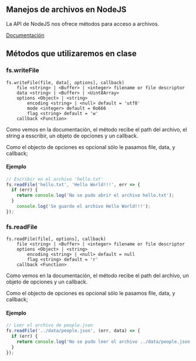 ## Manejos de archivos en NodeJS

La API de NodeJS nos ofrece métodos para acceso a archivos. 

[Documentación](https://nodejs.org/api/fs.html)

## Métodos que utilizaremos en clase

### fs.writeFile

```
fs.writeFile(file, data[, options], callback)
	file <string> | <Buffer> | <integer> filename or file descriptor
	data <string> | <Buffer> | <Uint8Array>
	options <Object> | <string>
		encoding <string> | <null> default = 'utf8'
		mode <integer> default = 0o666
		flag <string> default = 'w'
	callback <Function>
```

Como vemos en la documentación, el método recibe el path del archivo, el string a esscribir, un objeto de opciones y un callback.

Como el objecto de opciones es opcional sólo le pasamos file, data, y callback;

#### Ejemplo

```javascript
// Escribir en el archivo 'hello.txt'
fs.readFile('hello.txt', 'Hello World!!!', err => {
  if (err) {
    return console.log('No se pudo abrir el archivo hello.txt');
  }
	console.log('Se guardo el archivo Hello World!!!');
});
```

### fs.readFile

```
fs.readFile(file[, options], callback)
	file <string> | <Buffer> | <integer> filename or file descriptor
	options <Object> | <string>
		encoding <string> | <null> default = null
		flag <string> default = 'r'
	callback <Function>
```
Como vemos en la documentación, el método recibe el path del archivo, un objeto de opciones y un callback.

Como el objecto de opciones es opcional sólo le pasamos file, data, y callback;

#### Ejemplo

```javascript
// Leer el archivo de people.json
fs.readFile('../data/people.json', (err, data) => {
  if (err) {
    return console.log('No se pudo leer el archivo ../data/people.json');
  }
});
```
